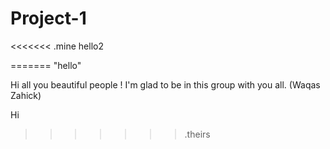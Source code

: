 # Project-1
<<<<<<< .mine
hello2




=======
"hello"

Hi all you beautiful people ! I'm glad to be in this group with you all. (Waqas Zahick)

Hi
>>>>>>> .theirs
